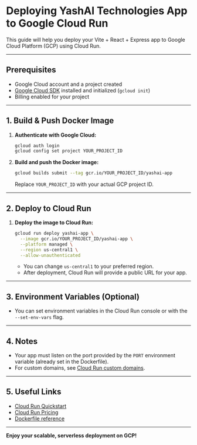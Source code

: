 # Deploying YashAI Technologies App to Google Cloud Run

This guide will help you deploy your Vite + React + Express app to Google Cloud Platform (GCP) using Cloud Run.

---

## Prerequisites
- Google Cloud account and a project created
- [Google Cloud SDK](https://cloud.google.com/sdk/docs/install) installed and initialized (`gcloud init`)
- Billing enabled for your project

---

## 1. Build & Push Docker Image

1. **Authenticate with Google Cloud:**
   ```sh
   gcloud auth login
   gcloud config set project YOUR_PROJECT_ID
   ```

2. **Build and push the Docker image:**
   ```sh
   gcloud builds submit --tag gcr.io/YOUR_PROJECT_ID/yashai-app
   ```
   Replace `YOUR_PROJECT_ID` with your actual GCP project ID.

---

## 2. Deploy to Cloud Run

1. **Deploy the image to Cloud Run:**
   ```sh
   gcloud run deploy yashai-app \
     --image gcr.io/YOUR_PROJECT_ID/yashai-app \
     --platform managed \
     --region us-central1 \
     --allow-unauthenticated
   ```
   - You can change `us-central1` to your preferred region.
   - After deployment, Cloud Run will provide a public URL for your app.

---

## 3. Environment Variables (Optional)
- You can set environment variables in the Cloud Run console or with the `--set-env-vars` flag.

---

## 4. Notes
- Your app must listen on the port provided by the `PORT` environment variable (already set in the Dockerfile).
- For custom domains, see [Cloud Run custom domains](https://cloud.google.com/run/docs/mapping-custom-domains).

---

## 5. Useful Links
- [Cloud Run Quickstart](https://cloud.google.com/run/docs/quickstarts/build-and-deploy)
- [Cloud Run Pricing](https://cloud.google.com/run/pricing)
- [Dockerfile reference](https://docs.docker.com/engine/reference/builder/)

---

**Enjoy your scalable, serverless deployment on GCP!** 